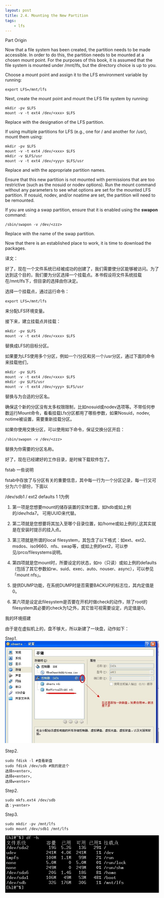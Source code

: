 ```yaml
---
layout: post
title: 2.4. Mounting the New Partition
tags:
    - lfs
---
```


Part Origin

Now that a file system has been created, the partition needs to be made accessible. In order to do this, the partition needs to be mounted at a chosen mount point. For the purposes of this book, it is assumed that the file system is mounted under /mnt/lfs, but the directory choice is up to you.

Choose a mount point and assign it to the LFS environment variable by running:
>
	export LFS=/mnt/lfs

Next, create the mount point and mount the LFS file system by running:
>
	mkdir -pv $LFS
	mount -v -t ext4 /dev/<xxx> $LFS

Replace <xxx> with the designation of the LFS partition.

If using multiple partitions for LFS (e.g., one for / and another for /usr), mount them using:
>
	mkdir -pv $LFS
	mount -v -t ext4 /dev/<xxx> $LFS
	mkdir -v $LFS/usr
	mount -v -t ext4 /dev/<yyy> $LFS/usr

Replace <xxx> and <yyy> with the appropriate partition names.

Ensure that this new partition is not mounted with permissions that are too restrictive (such as the nosuid or nodev options). Run the mount command without any parameters to see what options are set for the mounted LFS partition. If nosuid, nodev, and/or noatime are set, the partition will need to be remounted.

If you are using a swap partition, ensure that it is enabled using the **swapon** command:
>	
	/sbin/swapon -v /dev/<zzz>

Replace <zzz> with the name of the swap partition.

Now that there is an established place to work, it is time to download the packages.

译文：

好了，现在一个文件系统已经被成功的创建了，我们需要使分区能够被访问。为了达到这个目的，我们要为分区选择一个挂载点。本书假设将文件系统挂载在/mnt/lfs下，但目录的选择由你决定。

选择一个挂载点，通过运行命令：
>
	export LFS=/mnt/lfs

来分配LFS环境变量。

接下来，建立挂载点并挂载：
>
	mkdir -pv $LFS
	mount -v -t ext4 /dev/<xxx> $LFS

替换<xxx>成LFS的目标分区。

如果要为LFS使用多个分区，例如一个/分区和另一个/usr分区，通过下面的命令来挂载他们，
>
	mkdir -pv $LFS
	mount -v -t ext4 /dev/<xxx> $LFS
	mkdir -pv $LFS/usr
	mount -v -t ext4 /dev/<yyy> $LFS/usr

替换<xxx>与<yyy>为合适的分区名。

确保这个新的分区没有太多权限限制，比如nosuid或nodev选项等。不带任何参数运行Mount命令，看看挂载Lfs分区都用了哪些参数，如果Nosuid，nodev, notime被设置，需要重新挂载分区。

如果你使用交换分区，可以使用如下命令，保证交换分区开启：
>
	/sbin/swapon -v /dev/<zzz>

替换<zzz>为你需要的分区名称。

好了，现在已经建好的工作目录，是时候下载软件包了。




fstab 一些说明

fstab中存放了与分区有关的重要信息，其中每一行为一个分区记录，每一行又可分为六个部份，下面以
              
/dev/sdb1 / ext2 defaults 1 1为例

1. 第一项是您想要mount的储存装置的实体位置，如hdb或如上例的/dev/hda7。 可用UUID来代替。

2. 第二项就是您想要将其加入至哪个目录位置，如/home或如上例的/,这其实就是在安装时提示的挂入点。

3. 第三项就是所谓的local filesystem，其包含了以下格式：如ext、ext2、msdos、iso9660、nfs、swap等，或如上例的ext2，可以参见/prco/filesystems说明。

4.  第四项就是您mount时，所要设定的状态，如ro（只读）或如上例的defaults（包括了其它参数如rw、suid、exec、auto、nouser、async），可以参见「mount nfs」。 

5. 提供DUMP功能，在系统DUMP时是否需要BACKUP的标志位，其内定值是0。

6. 第六项是设定此filesystem是否要在开机时做check的动作，除了root的filesystem其必要的check为1之外，其它皆可视需要设定，内定值是0。

我的环境搭建

由于是在虚拟机上的，盘不够大，所以新建了一块盘，动作如下：

Step1.
<span class="image-1200">[![](/media/files/2013/05/vb/newpartion.jpg)](http://500px.com/photo/29307621)</span>

Step2.
>
	sudo fdisk -l #查看新盘
	sudo fdisk /dev/sdb #我的是这个
	选择n<enter>,
	选择e<enter>,
	选择w<enter>

Step2.
> 
	sudo mkfs.ext4 /dev/sdb
	选：y<enter>

Step3.
>
	sudo mkdir -pv /mnt/lfs
	sudo mount /dev/sdb1 /mnt/lfs


<span class="image-1200">[![](/media/files/2013/05/vb/fi.jpg)](http://500px.com/photo/29307621)</span>

